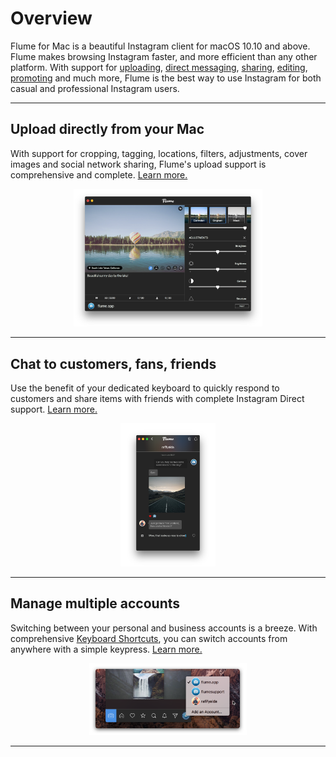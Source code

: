 # Overview

Flume for Mac is a beautiful Instagram client for macOS 10.10 and above. Flume makes browsing Instagram faster, and more efficient than any other platform. With support for [uploading](/views/upload.md), [direct messaging](/views/conversations.md), [sharing](/views/sharing.md), [editing](/views/editing.md), [promoting](/views/promote.md) and much more, Flume is the best way to use Instagram for both casual and professional Instagram users.

------

## Upload directly from your Mac

With support for cropping, tagging, locations, filters, adjustments, cover images and social network sharing, Flume's upload support is comprehensive and complete. [Learn more.](/views/upload.md)

<p style="text-align: center; margin-top: 1em;"><img src="/home/assets/upload.png" width="60%" height="60%" /></p>

------

## Chat to customers, fans, friends

Use the benefit of your dedicated keyboard to quickly respond to customers and share items with friends with complete Instagram Direct support. [Learn more.](/views/conversations.md)

<p style="text-align: center; margin-top: 1em;"><img src="/home/assets/conversations.png" width="30%" height="30%" /></p>

------

## Manage multiple accounts

Switching between your personal and business accounts is a breeze. With comprehensive [Keyboard Shortcuts](/misc/keyboard-shortcuts.md), you can switch accounts from anywhere with a simple keypress. [Learn more.](/preferences/accounts.md)

<p style="text-align: center; margin-top: 1em;"><img src="/home/assets/multipleaccounts.png" width="50%" height="50%" /></p>

------